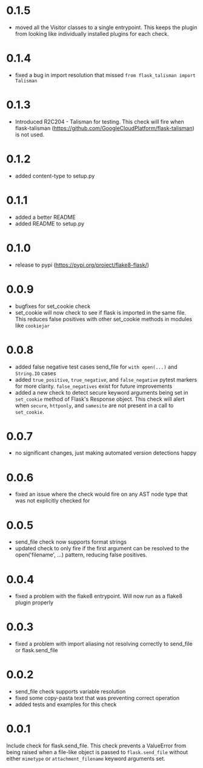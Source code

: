 # 0.1.5

- moved all the Visitor classes to a single entrypoint. This keeps the plugin from looking like individually installed plugins for each check.

# 0.1.4

- fixed a bug in import resolution that missed `from flask_talisman import Talisman`

# 0.1.3

- Introduced R2C204 - Talisman for testing. This check will fire when flask-talisman (https://github.com/GoogleCloudPlatform/flask-talisman) is not used.

# 0.1.2

- added content-type to setup.py

# 0.1.1

- added a better README
- added README to setup.py

# 0.1.0

- release to pypi (https://pypi.org/project/flake8-flask/)

# 0.0.9

- bugfixes for set_cookie check
- set_cookie will now check to see if flask is imported in the same file. This reduces false positives with other set_cookie methods in modules like `cookiejar`

# 0.0.8

- added false negative test cases send_file for `with open(...)` and `String.IO` cases
- added `true_positive`, `true_negative`, and `false_negative` pytest markers for more clarity. `false_negatives` exist for future improvements
- added a new check to detect secure keyword arguments being set in `set_cookie` method of Flask's Response object. This check will alert when `secure`, `httponly`, and `samesite` are not present in a call to `set_cookie`.

# 0.0.7

- no significant changes, just making automated version detections happy

# 0.0.6

- fixed an issue where the check would fire on any AST node type that was not explicitly checked for

# 0.0.5

- send_file check now supports format strings
- updated check to only fire if the first argument can be resolved to the open('filename', ...) pattern, reducing false positives.

# 0.0.4

- fixed a problem with the flake8 entrypoint. Will now run as a flake8 plugin properly

# 0.0.3

- fixed a problem with import aliasing not resolving correctly to send_file or flask.send_file

# 0.0.2

- send_file check supports variable resolution
- fixed some copy-pasta text that was preventing correct operation
- added tests and examples for this check

# 0.0.1

Include check for flask.send_file. This check prevents a ValueError from being raised when a file-like object is passed to `flask.send_file` without either `mimetype` or `attachment_filename` keyword arguments set.
